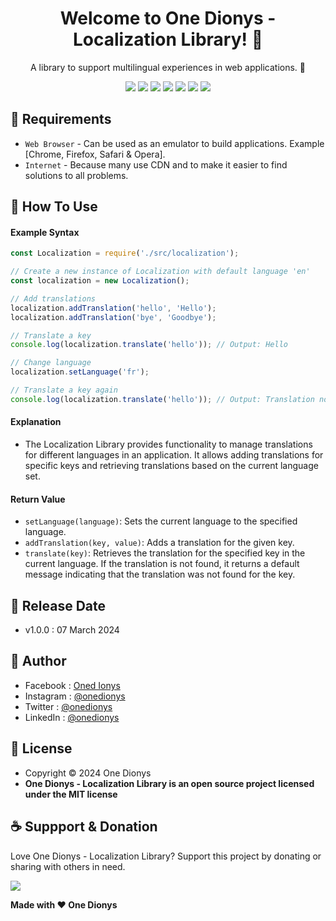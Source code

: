 <h1 align="center">Welcome to One Dionys - Localization Library! 👋 </h1>

<p align="center">A library to support multilingual experiences in web applications. 💖 </p>

<p align="center">
<img src="https://img.shields.io/github/contributors/onedionys/onedionys-localization-library?style=flat-square">
<img src="https://img.shields.io/github/issues/onedionys/onedionys-localization-library?style=flat-square">
<img src="https://img.shields.io/github/stars/onedionys/onedionys-localization-library?style=flat-square"> 
<img src="https://img.shields.io/github/forks/onedionys/onedionys-localization-library?style=flat-square">
<img src="https://img.shields.io/github/last-commit/onedionys/onedionys-localization-library.svg?style=flat-square">
<img src="https://img.shields.io/github/languages/code-size/onedionys/onedionys-localization-library?style=flat-square">
<img src="https://img.shields.io/github/license/onedionys/onedionys-localization-library?style=flat-square">
</p>

## 💾 Requirements

* `Web Browser` - Can be used as an emulator to build applications. Example [Chrome, Firefox, Safari & Opera].
* `Internet` - Because many use CDN and to make it easier to find solutions to all problems.

## 🎯 How To Use

#### Example Syntax

```javascript
const Localization = require('./src/localization');

// Create a new instance of Localization with default language 'en'
const localization = new Localization();

// Add translations
localization.addTranslation('hello', 'Hello');
localization.addTranslation('bye', 'Goodbye');

// Translate a key
console.log(localization.translate('hello')); // Output: Hello

// Change language
localization.setLanguage('fr');

// Translate a key again
console.log(localization.translate('hello')); // Output: Translation not found for key: hello
```

#### Explanation

* The Localization Library provides functionality to manage translations for different languages in an application. It allows adding translations for specific keys and retrieving translations based on the current language set.

#### Return Value

* `setLanguage(language)`: Sets the current language to the specified language.
* `addTranslation(key, value)`: Adds a translation for the given key.
* `translate(key)`: Retrieves the translation for the specified key in the current language. If the translation is not found, it returns a default message indicating that the translation was not found for the key.

## 📆 Release Date

* v1.0.0 : 07 March 2024

## 🧑 Author

* Facebook : <a href="https://www.facebook.com/theonedionys"> Oned Ionys</a>
* Instagram : <a href="https://www.instagram.com/onedionys/"> @onedionys</a>
* Twitter : <a href="https://twitter.com/onedionys"> @onedionys</a>
* LinkedIn :  <a href="https://www.linkedin.com/in/onedionys/"> @onedionys</a>

## 📝 License

* Copyright © 2024 One Dionys
* **One Dionys - Localization Library is an open source project licensed under the MIT license**

## ☕️ Suppport & Donation

Love One Dionys - Localization Library? Support this project by donating or sharing with others in need.

<a href="https://www.buymeacoffee.com/onedionys"><img src="https://img.shields.io/badge/Buy_Me_A_Coffee-FFDD00?style=for-the-badge&logo=buy-me-a-coffee&logoColor=black"/> </a>

**Made with ❤️ One Dionys**
